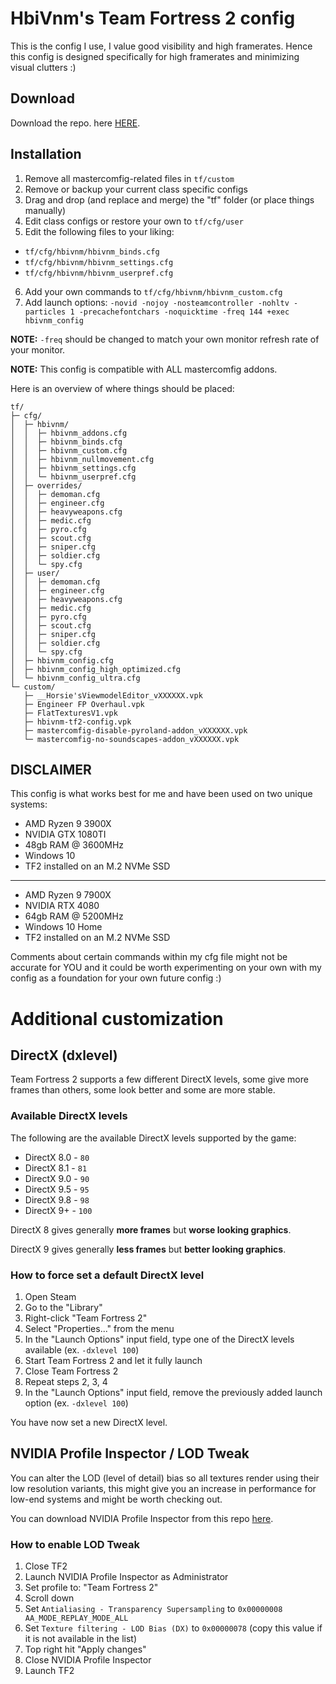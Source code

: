 # HbiVnm's Team Fortress 2 config
This is the config I use, I value good visibility and high framerates. Hence this config is designed specifically for high framerates and minimizing visual clutters :)

## Download
Download the repo. here [HERE](https://github.com/hbivnm/hbivnm-tf2-config/archive/refs/heads/main.zip).

## Installation
1. Remove all mastercomfig-related files in `tf/custom`
2. Remove or backup your current class specific configs
3. Drag and drop (and replace and merge) the "tf" folder (or place things manually)
4. Edit class configs or restore your own to `tf/cfg/user`
5. Edit the following files to your liking:
* `tf/cfg/hbivnm/hbivnm_binds.cfg`
* `tf/cfg/hbivnm/hbivnm_settings.cfg`
* `tf/cfg/hbivnm/hbivnm_userpref.cfg`
6. Add your own commands to `tf/cfg/hbivnm/hbivnm_custom.cfg`
7. Add launch options: `-novid -nojoy -nosteamcontroller -nohltv -particles 1 -precachefontchars -noquicktime -freq 144 +exec hbivnm_config`

**NOTE:** `-freq` should be changed to match your own monitor refresh rate of your monitor.

**NOTE:** This config is compatible with ALL mastercomfig addons.

Here is an overview of where things should be placed:
```
tf/
├─ cfg/
│  ├─ hbivnm/
│  │  ├─ hbivnm_addons.cfg
│  │  ├─ hbivnm_binds.cfg
│  │  ├─ hbivnm_custom.cfg
│  │  ├─ hbivnm_nullmovement.cfg
│  │  ├─ hbivnm_settings.cfg
│  │  └─ hbivnm_userpref.cfg
│  ├─ overrides/
│  │  ├─ demoman.cfg
│  │  ├─ engineer.cfg
│  │  ├─ heavyweapons.cfg
│  │  ├─ medic.cfg
│  │  ├─ pyro.cfg
│  │  ├─ scout.cfg
│  │  ├─ sniper.cfg
│  │  ├─ soldier.cfg
│  │  └─ spy.cfg
│  ├─ user/
│  │  ├─ demoman.cfg
│  │  ├─ engineer.cfg
│  │  ├─ heavyweapons.cfg
│  │  ├─ medic.cfg
│  │  ├─ pyro.cfg
│  │  ├─ scout.cfg
│  │  ├─ sniper.cfg
│  │  ├─ soldier.cfg
│  │  └─ spy.cfg
│  ├─ hbivnm_config.cfg
│  ├─ hbivnm_config_high_optimized.cfg
│  └─ hbivnm_config_ultra.cfg
└─ custom/
   ├─ __Horsie'sViewmodelEditor_vXXXXXX.vpk
   ├─ Engineer FP Overhaul.vpk
   ├─ FlatTexturesV1.vpk
   ├─ hbivnm-tf2-config.vpk
   ├─ mastercomfig-disable-pyroland-addon_vXXXXXX.vpk
   └─ mastercomfig-no-soundscapes-addon_vXXXXXX.vpk
```

## DISCLAIMER
This config is what works best for me and have been used on two unique systems:
- AMD Ryzen 9 3900X
- NVIDIA GTX 1080TI
- 48gb RAM @ 3600MHz
- Windows 10
- TF2 installed on an M.2 NVMe SSD
---
- AMD Ryzen 9 7900X
- NVIDIA RTX 4080
- 64gb RAM @ 5200MHz
- Windows 10 Home
- TF2 installed on an M.2 NVMe SSD

Comments about certain commands within my cfg file might not be accurate for YOU and it could be worth experimenting on your own with my config as a foundation for your own future config :)

# Additional customization

## DirectX (dxlevel)
Team Fortress 2 supports a few different DirectX levels, some give more frames than others, some look better and some are more stable.

### Available DirectX levels
The following are the available DirectX levels supported by the game:

- DirectX 8.0 - `80`
- DirectX 8.1 - `81`
- DirectX 9.0 - `90` 
- DirectX 9.5 - `95` 
- DirectX 9.8 - `98` 
- DirectX 9+ - `100` 

DirectX 8 gives generally **more frames** but **worse looking graphics**.

DirectX 9 gives generally **less frames** but **better looking graphics**.

### How to force set a default DirectX level
1. Open Steam
2. Go to the "Library"
3. Right-click "Team Fortress 2"
4. Select "Properties..." from the menu
5. In the "Launch Options" input field, type one of the DirectX levels available (ex. `-dxlevel 100`)
6. Start Team Fortress 2 and let it fully launch
7. Close Team Fortress 2
8. Repeat steps 2, 3, 4
9. In the "Launch Options" input field, remove the previously added launch option (ex. `-dxlevel 100`)

You have now set a new DirectX level.

## NVIDIA Profile Inspector / LOD Tweak
You can alter the LOD (level of detail) bias so all textures render using their low resolution variants, this might give you an increase in performance for low-end systems and might be worth checking out.

You can download NVIDIA Profile Inspector from this repo [here](https://github.com/hbivnm/hbivnm-tf2-config/raw/main/NVIDIA%20Profile%20Inspector/nvidiaProfileInspector.exe).

### How to enable LOD Tweak
1. Close TF2
2. Launch NVIDIA Profile Inspector as Administrator
3. Set profile to: "Team Fortress 2"
4. Scroll down
5. Set `Antialiasing - Transparency Supersampling` to `0x00000008 AA_MODE_REPLAY_MODE_ALL`
6. Set `Texture filtering - LOD Bias (DX)` to `0x00000078` (copy this value if it is not available in the list)
7. Top right hit "Apply changes"
8. Close NVIDIA Profile Inspector
9. Launch TF2
